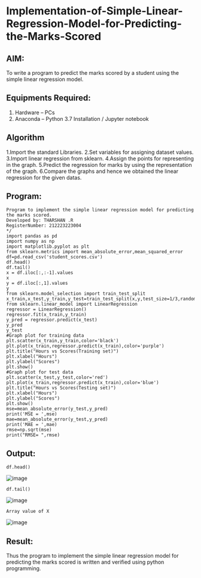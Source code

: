 # Implementation-of-Simple-Linear-Regression-Model-for-Predicting-the-Marks-Scored

## AIM:
To write a program to predict the marks scored by a student using the simple linear regression model.

## Equipments Required:
1. Hardware – PCs
2. Anaconda – Python 3.7 Installation / Jupyter notebook

## Algorithm
1.Import the standard Libraries.
2.Set variables for assigning dataset values.
3.Import linear regression from sklearn.
4.Assign the points for representing in the graph. 
5.Predict the regression for marks by using the representation of the graph.
6.Compare the graphs and hence we obtained the linear regression for the given datas.

## Program:
```/*
Program to implement the simple linear regression model for predicting the marks scored.
Developed by: THARSHAN .R
RegisterNumber: 212223223004
*/
import pandas as pd
import numpy as np
import matplotlib.pyplot as plt
from sklearn.metrics import mean_absolute_error,mean_squared_error
df=pd.read_csv('student_scores.csv')
df.head()
df.tail()
x = df.iloc[:,:-1].values
x
y = df.iloc[:,1].values
y
from sklearn.model_selection import train_test_split
x_train,x_test,y_train,y_test=train_test_split(x,y,test_size=1/3,random_state=0)
from sklearn.linear_model import LinearRegression
regressor = LinearRegression()
regressor.fit(x_train,y_train)
y_pred = regressor.predict(x_test)
y_pred
y_test
#Graph plot for training data
plt.scatter(x_train,y_train,color='black')
plt.plot(x_train,regressor.predict(x_train),color='purple')
plt.title("Hours vs Scores(Training set)")
plt.xlabel("Hours")
plt.ylabel("Scores")
plt.show()
#Graph plot for test data
plt.scatter(x_test,y_test,color='red')
plt.plot(x_train,regressor.predict(x_train),color='blue')
plt.title("Hours vs Scores(Testing set)")
plt.xlabel("Hours")
plt.ylabel("Scores")
plt.show()
mse=mean_absolute_error(y_test,y_pred)
print('MSE = ',mse)
mae=mean_absolute_error(y_test,y_pred)
print('MAE = ',mae)
rmse=np.sqrt(mse)
print("RMSE= ",rmse)
```

## Output:
```
df.head()
```
![image](https://github.com/user-attachments/assets/d61444f7-9a2c-47fb-ba6e-df93ba6e6c5f)

```
df.tail()
```
![image](https://github.com/user-attachments/assets/4216534d-0e1b-48e0-bbf2-9271b0e11a0a)

```
Array value of X
```
![image](https://github.com/user-attachments/assets/5ce0de2a-7cdc-4f71-b3ba-652fb3e5fb31)


## Result:
Thus the program to implement the simple linear regression model for predicting the marks scored is written and verified using python programming.
